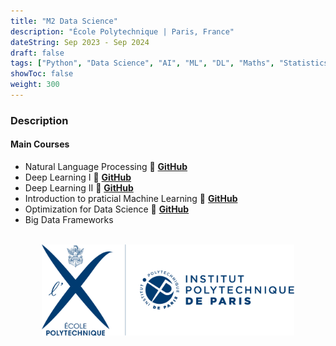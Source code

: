 ```yaml
---
title: "M2 Data Science"
description: "École Polytechnique | Paris, France"
dateString: Sep 2023 - Sep 2024
draft: false
tags: ["Python", "Data Science", "AI", "ML", "DL", "Maths", "Statistics", "Optimization"]
showToc: false
weight: 300
---
```


### Description

#### Main Courses

- Natural Language Processing 🔗 <a href="https://github.com/Nicolassaint/NLP" target="_blank">**GitHub**</a>
- Deep Learning I 🔗 <a href="https://github.com/Nicolassaint/Deep-learning-I" target="_blank">**GitHub**</a>
- Deep Learning II 🔗 <a href="https://github.com/Nicolassaint/Deep-learning-II" target="_blank">**GitHub**</a>
- Introduction to praticial Machine Learning 🔗 <a href="https://github.com/Nicolassaint/X-Intro_ML" target="_blank">**GitHub**</a>
- Optimization for Data Science 🔗 <a href="https://github.com/Nicolassaint/X_Optimization" target="_blank">**GitHub**</a>
- Big Data Frameworks

<br>

<div style="text-align: center;">
    <img src="/education/polytechnique/polytechnique.svg" alt="Polytechnique logo" style="width: 80%; display: block; margin: 0 auto;">
</div>